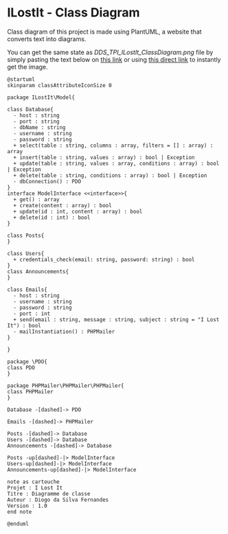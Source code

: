 # ILostIt - Class Diagram

Class diagram of this project is made using PlantUML, a website that converts text into diagrams.

You can get the same state as *DDS_TPI_ILostIt_ClassDiagram.png* file by simply pasting the text below on [this link](https://www.plantuml.com/plantuml/uml/SyfFKj2rKt3CoKnELR1Io4ZDoSa70000) or using [this direct link](www.plantuml.com/plantuml/png/dLDDJnH14BtFhwXmMYDhv4fm0n6CauXkWde1OcgxYwMXftlILOqV2mc_rLzYzopJpW1AzDRpNjMhZtgpou91OcChlZIknO0DA8lCUoB1BA9GhRmxCZy8NbPGjQWkSKbGl_CijPmSUarsbOWk1_PHS85C2O4fdASOs0PEGcxP8QqFzn2zU8yDZR785Dm3j4Nchpxe8VeSc2mfcQIobWgp2ShRs3XE28Q0tpVXp5YXmF0AZazxz5d_w9ICOmeFbQxGHk9Xoi9x2zTmy4rHAyQxBZks6eMUoCvzEMroqjEAcYmzKFm7XRpRrzuvKXcOvAZv_eVgfZ9EA9oX8kYkLvVFdPr2pMQhheaboMIy9XKe3wfy2dLoluVXBam-LLBSX3y6bp5BSE5kYgdcdeLN0-0JK-1LturEoWOjVr7df2udrA2nPLt5DJqoq5-BxJdderFKa1jNESX2F73oVtgqkDuukREiq-is1sTjY1cND40uBYv8IK6ITJTgoFyTrB8nsE4KibRjM31lulUrtyuF4q6X6-fcyFUU92EixiPCpn5NiauUUPMaaNJ_ryFqM2EVapwTpZfTgDPB71Cb5wfysZ7RQrNTaH-dHYTxFAH8nxRGrxFxXbyNUI9cMEtliQcgyqA030g3-9WSMSs3lw1ynNAxwgEHG0dPDxWCs3G4cY0lDiyMXMBeIB_qe16EZBr2U9FjvZHnzPa26-z-tjvkmzQBhOgS1kSbLzzDxzZONm00) to instantly get the image.


```
@startuml
skinparam classAttributeIconSize 0
 
package ILostIt\Model{
 
class Database{
  - host : string
  - port : string
  - dbName : string
  - username : string
  - password : string
  + select(table : string, columns : array, filters = [] : array) : array
  + insert(table : string, values : array) : bool | Exception
  + update(table : string, values : array, conditions : array) : bool | Exception
  + delete(table : string, conditions : array) : bool | Exception
  - dbConnection() : PDO
}
interface ModelInterface <<interface>>{
  + get() : array
  + create(content : array) : bool
  + update(id : int, content : array) : bool
  + delete(id : int) : bool
}
 
class Posts{
}
 
class Users{
  + credentials_check(email: string, password: string) : bool
}
class Announcements{
}
 
class Emails{
  - host : string
  - username : string
  - password : string
  - port : int
  + send(email : string, message : string, subject : string = "I Lost It") : bool
  - mailInstantiation() : PHPMailer
}
 
}
 
package \PDO{
class PDO
}
 
package PHPMailer\PHPMailer\PHPMailer{
class PHPMailer
}
 
Database -[dashed]-> PDO
 
Emails -[dashed]-> PHPMailer
 
Posts -[dashed]-> Database
Users -[dashed]-> Database
Announcements -[dashed]-> Database
 
Posts -up[dashed]-|> ModelInterface 
Users-up[dashed]-|> ModelInterface 
Announcements-up[dashed]-|> ModelInterface
 
note as cartouche
Projet : I Lost It
Titre : Diagramme de classe
Auteur : Diogo da Silva Fernandes
Version : 1.0
end note
 
@enduml
```